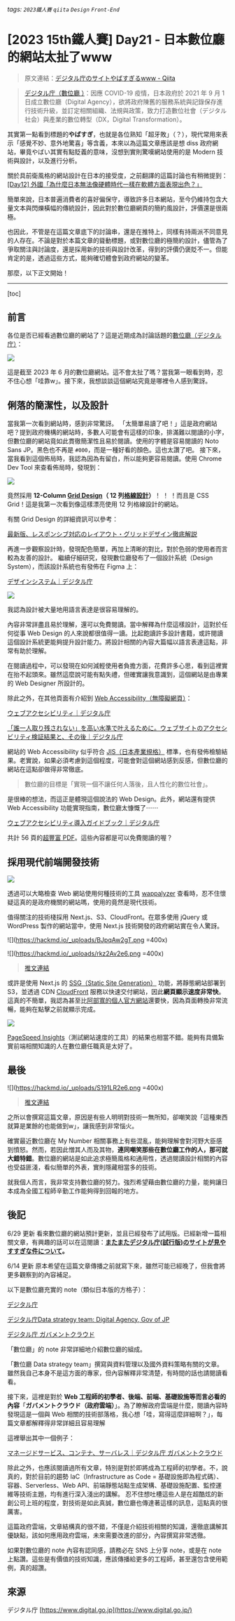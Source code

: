 ###### tags: `2023鐵人賽` `qiita` `Design` `Front-End`
# [2023 15th鐵人賽] Day21 - 日本數位廳的網站太扯了www

> 原文連結：[デジタル庁のサイトやばすぎるwww - Qiita](https://qiita.com/mu_tomoya/items/f78f1fad3a8b57ac7dc3)

> [デジタル庁（數位廳 ）](https://zh.wikipedia.org/zh-tw/%E6%95%B8%E4%BD%8D%E5%BB%B3)：因應 COVID-19 疫情，日本政府於 2021 年 9 月 1 日成立數位廳（Digital Agency），欲將政府陳舊的服務系統與記錄保存進行技術升級，並訂定相關組織、法規與政策，致力打造數位社會（デジタル社会）與產業的數位轉型（DX，Digital Transformation）。

其實第一點看到標題的****やばすぎ****，也就是各位熟知「超牙敗」（？），現代常用來表示「感覺不妙、意外地驚喜」等含義，本來以為這篇文章應該是想 diss 政府網站，畢竟やばい其實有點貶義的意味，沒想到實則驚嘆網站使用的是 Modern 技術與設計，以及進行分析。

關於具前衛風格的網站設計在日本的接受度，之前翻譯的這篇討論也有稍微提到：[[Day12] 外國「為什麼日本無法像硬體時代一樣在軟體方面表現出色？」](https://heidiliu2020.github.io/ironman-2023-day-12/) 

簡單來說，日本普遍消費者的喜好偏保守，導致許多日本網站，至今仍維持包含大量文本與閃爍橫幅的傳統設計，因此對於數位廳網頁的簡約風設計，評價還是很兩極。

也因此，不管是在這篇文章底下的討論串，還是在推特上，同樣有持兩派不同意見的人存在。不論是對於本篇文章的聳動標題，或對數位廳的極簡約設計，儘管為了爭取關注與討論度，還是採用新的技術與設計改革，得到的評價仍褒貶不一。但能肯定的是，透過這些方式，能夠確切體會到政府網站的變革。

那麼，以下正文開始！

---

[toc]

## 前言

各位是否已經看過數位廳的網站了？這是近期成為討論話題的[數位廳（デジタル庁）](https://www.digital.go.jp/)：


![](https://hackmd.io/_uploads/Bybv2B9ea.png)

這是截至 2023 年 6 月的數位廳網站。這不會太扯了嗎？當我第一眼看到時，忍不住心想「哇靠w」。接下來，我想談談這個網站究竟是哪裡令人感到驚訝。

## 俐落的簡潔性，以及設計

當我第一次看到網站時，感到非常驚訝。 「太簡單易讀了吧！」這是政府網站吧？提到政府機構的網站時，多數人可能會有這樣的印象，排滿難以閱讀的小字，但數位廳的網站竟如此貫徹簡潔性且易於閱讀。使用的字體是容易閱讀的 Noto Sans JP。黑色也不再是 `#000`，而是一種好看的顏色。這也太讚了吧。
接下來，當我看到這個佈局時，我認為因為有留白，所以能夠更容易閱讀。使用 Chrome Dev Tool 來查看佈局時，發現到：

![](https://hackmd.io/_uploads/SJGs6Sqe6.png)

竟然採用 **12-Column [Grid Design](https://developer.mozilla.org/zh-TW/docs/Web/CSS/CSS_grid_layout/Basic_concepts_of_grid_layout)（ 12 列[格線設計](https://developer.mozilla.org/zh-TW/docs/Web/CSS/CSS_grid_layout/Basic_concepts_of_grid_layout)）**！ ！ ！而且是 CSS Grid！這是我第一次看到像這樣漂亮使用 12 列格線設計的網站。 

有關 Grid Design 的詳細資訊可以參考：

[最新版、レスポンシブ対応のレイアウト・グリッドデザイン徹底解説](https://coliss.com/articles/build-websites/operation/work/responsive-grid-design-ultimate-guide.html)

再進一步觀察設計時，發現配色簡單，再加上清晰的對比，對於色弱的使用者而言較為友善的設計。
繼續仔細研究，發現數位廳發布了一個設計系統（Design System），而該設計系統也有發佈在 Figma 上：

[デザインシステム｜デジタル庁](https://www.digital.go.jp/policies/servicedesign/designsystem/)

![](https://hackmd.io/_uploads/r1SlRScgp.png)

我認為設計被大量地用語言表達是很容易理解的。

內容非常詳盡且易於理解，還可以免費閱讀。當中解釋為什麼這樣設計，這對於任何從事 Web Design 的人來說都很值得一讀。比起飽讀許多設計書籍，或許閱讀這個設計系統更能夠提升設計能力。將設計相關的內容大篇幅以語言表達這點，非常有助於理解。

在閱讀過程中，可以發現在如何減輕使用者負擔方面，花費許多心思，看到這裡實在抬不起頭來。雖然這麼說可能有點失禮，但確實讓我意識到，這個網站是由專業的 Web Designer 所設計的。

除此之外，在其他頁面有介紹到 [Web Accessibility（無障礙網頁）](https://developer.mozilla.org/zh-TW/docs/Web/Accessibility)：

[ウェブアクセシビリティ｜デジタル庁](https://www.digital.go.jp/accessibility-statement/)

[「誰一人取り残されない」を高い水準で叶えるために。ウェブサイトのアクセシビリティ検証結果と、その後｜デジタル庁](https://digital-gov.note.jp/n/nb2da6ba21829)

網站的 Web Accessibility 似乎符合 [JIS（日本產業規格）](https://zh.wikipedia.org/zh-tw/%E6%97%A5%E6%9C%AC%E7%94%A2%E6%A5%AD%E8%A6%8F%E6%A0%BC) 標準，也有發佈檢驗結果。老實說，如果必須考慮到這個程度，可能會對這個網站感到反感，但數位廳的網站在這點卻做得非常徹底。

> 數位廳的目標是「實現一個不讓任何人落後，且人性化的數位社會」。

是很棒的想法，而這正是體現這個說法的 Web Design。此外，網站還有提供 Web Accessibility 功能實現指南，數位廳太慷慨了⋯⋯

[ウェブアクセシビリティ導入ガイドブック｜デジタル庁](https://www.digital.go.jp/resources/introduction-to-web-accessibility-guidebook/)

共計 56 頁的[超豐富 PDF](https://www.digital.go.jp/assets/contents/node/basic_page/field_ref_resources/08ed88e1-d622-43cb-900b-84957ab87826/590253d4/20230124_introduction_to_weba11y.pdf)。這些內容都是可以免費閱讀的喔？

## 採用現代前端開發技術

![](https://hackmd.io/_uploads/r1jTavhep.png)

透過可以大略檢查 Web 網站使用何種技術的工具 [wappalyzer](https://chrome.google.com/webstore/detail/wappalyzer-technology-pro/gppongmhjkpfnbhagpmjfkannfbllamg) 查看時，忍不住懷疑這真的是政府機關的網站嗎，使用的竟然是現代技術。

值得關注的技術棧採用 Next.js、S3、CloudFront。在眾多使用 jQuery 或 WordPress 製作的網站當中，使用 Next.js 技術開發的政府網站實在令人驚訝。

![](https://hackmd.io/_uploads/BJpqAw2gT.png =400x)

![](https://hackmd.io/_uploads/rkz2Av2e6.png =400x)

> [推文連結](https://twitter.com/chibicode/status/1629307668568633344)

或許是使用 Next.js 的 [SSG（Static Site Generation）](https://nextjs.org/docs/pages/building-your-application/rendering/static-site-generation) 功能，將靜態網站部署到 S3，並透過 CDN [CloudFront](https://aws.amazon.com/tw/cloudfront/) 服務以快速交付網站，因此**網頁顯示速度非常快**。這真的不簡單，我認為甚至比[阿部寬的個人官方網站](https://news.gamme.com.tw/1693973)還要快，因為頁面轉換非常流暢，能夠在點擊之前就顯示完成。

![](https://hackmd.io/_uploads/ryzA0B9eT.png)

[PageSpeed Insights](https://pagespeed.web.dev/)（測試網站速度的工具）的結果也相當不錯。能夠有具備紮實前端相關知識的人在數位廳任職真是太好了。

## 最後

![](https://hackmd.io/_uploads/S191LR2e6.png =400x)

> [推文連結](https://twitter.com/333mimina/status/1667276026064392195)

之所以會撰寫這篇文章，原因是有些人明明對技術一無所知，卻嘲笑說「這種東西就算是業餘的也能做到w」，讓我感到非常惱火。

確實最近數位廳在 My Number 相關事務上有些混亂，能夠理解會對河野大臣感到憤怒。然而，若因此憎其人而及其物，**連同嘲笑那些在數位廳工作的人，那可就大錯特錯**。數位廳的網站是如此追求極簡風格和通用性，透過閱讀設計相關的內容也受益匪淺，看似簡單的外表，實則隱藏相當多的技術。

就我個人而言，我非常支持數位廳的努力。強烈希望藉由數位廳的力量，能夠讓日本成為全國工程師辛勤工作能夠得到回報的地方。

## 後記

6/29 更新
看來數位廳的網站預計更新，並且已經發布了試用版。已經新增一篇相關文章，有興趣的話可以在這閱讀：**[またまたデジタル庁(試行版)のサイトが見やすすぎな件について](https://qiita.com/mu_tomoya/items/dd05c2906ee18a041111)。**

6/14 更新
原本希望在這篇文章傳播之前就寫下來，雖然可能已經晚了，但我會將更多觀察到的內容補足。

以下是數位廳充實的 note（類似日本版的方格子）：

[デジタル庁](https://digital-gov.note.jp/)

[デジタル庁Data strategy team: Digital Agency, Gov of JP](https://data-gov.note.jp/)

[デジタル庁 ガバメントクラウド](https://cloud-gov.note.jp/)

「數位廳」的 note 非常詳細地介紹數位廳的組成。

「數位廳  Data strategy team」撰寫與資料管理以及國外資料策略有關的文章。雖然我自己本身不是這方面的專家，但內容解釋非常清楚，有時間的話也請閱讀看看。

接下來，這裡是對於 **Web 工程師的初學者、後端、前端、基礎設施等而言必看的內容**「**ガバメントクラウド（政府雲端）**」。為了瞭解政府雲端是什麼，閱讀內容時發現這是一個與 Web 相關的技術部落格，我心想「哇，寫得這麼詳細啊？」，每篇文章都解釋得非常詳細且容易理解

這裡舉出其中一個例子：

[マネージドサービス、コンテナ、サーバレス｜デジタル庁 ガバメントクラウド](https://cloud-gov.note.jp/n/n1493ba81131f)

除此之外，也應該閱讀過所有文章，特別是對於即將成為工程師的初學者。不，說真的，對於目前的趨勢 IaC（Infrastructure as Code = 基礎設施即為程式碼）、容器、Serverless、Web API、前端靜態站點生成架構、基礎設施配置、監控運維等技術主題，均有進行深入淺出的講解。 忍不住想吐槽這些人是在超酷炫的新創公司上班的程度，對技術是如此真誠，數位廳也傳達著這樣的訊息，這點真的很厲害。

這篇政府雲端，文章結構真的很不錯，不僅是介紹技術相關的知識，還徹底講解其優缺點，該如何應用政府雲端，未來需要改進的部分，內容撰寫非常透徹。

如果對數位廳的 note 內容有認同感，請務必在 SNS 上分享 note，或是在 note 上點讚。這些是有價值的技術知識，應該傳播給更多的工程師，甚至還包含使用範例，真的超讚。

## 來源

デジタル庁 [https://www.digital.go.jp](https://www.digital.go.jp/)
